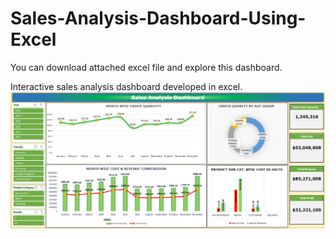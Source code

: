 # Sales-Analysis-Dashboard-Using-Excel
You can download attached excel file and explore this dashboard. 

Interactive sales analysis dashboard developed in excel. 
![alt text](https://github.com/RoyelBee/Sales-Analysis-Dashboard-Using-Excel/blob/main/sales_dashboard.png)
